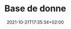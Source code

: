 ---
title: "Base de donne"
date: 2021-10-21T17:35:34+02:00
draft: false
tags: ["rapport", "Project implementation"]
weight: 3
---